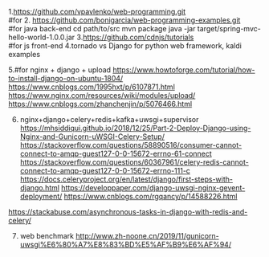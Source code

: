 1.https://github.com/vpavlenko/web-programming.git 				
#for 
2. https://github.com/bonigarcia/web-programming-examples.git 		
#for java back-end
cd path/to/src
mvn package
java -jar target/spring-mvc-hello-world-1.0.0.jar
3.https://github.com/cdnjs/tutorials								
#for js front-end
4.tornado vs Django for python web framework, kaldi examples

5.#for nginx + django + upload
https://www.howtoforge.com/tutorial/how-to-install-django-on-ubuntu-1804/
https://www.cnblogs.com/1995hxt/p/6107871.html  
https://www.nginx.com/resources/wiki/modules/upload/ 
https://www.cnblogs.com/zhanchenjin/p/5076466.html


6. nginx+django+celery+redis+kafka+uwsgi+supervisor
https://mhsiddiqui.github.io/2018/12/25/Part-2-Deploy-Django-using-Nginx-and-Gunicorn-uWSGI-Celery-Setup/
https://stackoverflow.com/questions/58890516/consumer-cannot-connect-to-amqp-guest127-0-0-15672-errno-61-connect
https://stackoverflow.com/questions/60367961/celery-redis-cannot-connect-to-amqp-guest127-0-0-15672-errno-111-c
https://docs.celeryproject.org/en/latest/django/first-steps-with-django.html
https://developpaper.com/django-uwsgi-nginx-gevent-deployment/
https://www.cnblogs.com/rgqancy/p/14588226.html

https://stackabuse.com/asynchronous-tasks-in-django-with-redis-and-celery/

7. web benchmark
http://www.zh-noone.cn/2019/11/gunicorn-uwsgi%E6%80%A7%E8%83%BD%E5%AF%B9%E6%AF%94/
